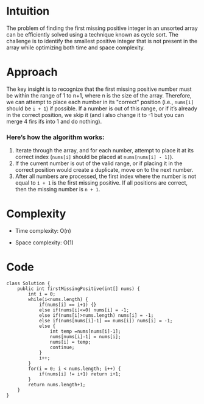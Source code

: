 # Intuition
The problem of finding the first missing positive integer in an unsorted array can be efficiently solved using a technique known as cycle sort. The challenge is to identify the smallest positive integer that is not present in the array while optimizing both time and space complexity.

# Approach
The key insight is to recognize that the first missing positive number must be within the range of 1 to n+1, where n is the size of the array. Therefore, we can attempt to place each number in its "correct" position (i.e., `nums[i]` should be `i + 1`) if possible. If a number is out of this range, or if it’s already in the correct position, we skip it (and i also change it to -1 but you can merge 4 firs ifs into 1 and do nothing).

### Here’s how the algorithm works:

1. Iterate through the array, and for each number, attempt to place it at its correct index (`nums[i]` should be placed at `nums[nums[i] - 1]`).
2. If the current number is out of the valid range, or if placing it in the correct position would create a duplicate, move on to the next number.
3. After all numbers are processed, the first index where the number is not equal to `i + 1` is the first missing positive.
If all positions are correct, then the missing number is `n + 1`.

# Complexity
- Time complexity:
O(n)

- Space complexity:
O(1)

# Code
```
class Solution {
    public int firstMissingPositive(int[] nums) {
        int i = 0;
        while(i<nums.length) {
            if(nums[i] == i+1) {}
            else if(nums[i]<=0) nums[i] = -1;
            else if(nums[i]>nums.length) nums[i] = -1;
            else if(nums[nums[i]-1] == nums[i]) nums[i] = -1;
            else {
                int temp =nums[nums[i]-1];
                nums[nums[i]-1] = nums[i];
                nums[i] = temp;
                continue;
            }
            i++;
        }
        for(i = 0; i < nums.length; i++) {
            if(nums[i] != i+1) return i+1;
        }
        return nums.length+1;
    }
}
```
